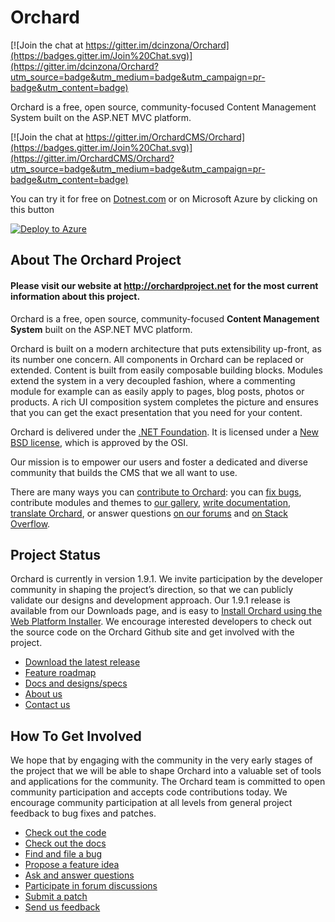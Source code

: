 # Orchard

[![Join the chat at https://gitter.im/dcinzona/Orchard](https://badges.gitter.im/Join%20Chat.svg)](https://gitter.im/dcinzona/Orchard?utm_source=badge&utm_medium=badge&utm_campaign=pr-badge&utm_content=badge)

Orchard is a free, open source, community-focused Content Management System built on the ASP.NET MVC platform.

[![Join the chat at https://gitter.im/OrchardCMS/Orchard](https://badges.gitter.im/Join%20Chat.svg)](https://gitter.im/OrchardCMS/Orchard?utm_source=badge&utm_medium=badge&utm_campaign=pr-badge&utm_content=badge)

You can try it for free on [Dotnest.com](https://dotnest.com) or on Microsoft Azure by clicking on this button

[![Deploy to Azure](https://azuredeploy.net/deploybutton.png)](https://ms.portal.azure.com/#create/OutercurveFoundation.OrchardCMS.0.5.9)

## About The Orchard Project

#### Please visit our website at http://orchardproject.net for the most current information about this project.

Orchard is a free, open source, community-focused **Content Management System** built on the ASP.NET MVC platform.

Orchard is built on a modern architecture that puts extensibility up-front, as its number one concern. All components in Orchard can be replaced or extended. Content is built from easily composable building blocks. Modules extend the system in a very decoupled fashion, where a commenting module for example can as easily apply to pages, blog posts, photos or products. A rich UI composition system completes the picture and ensures that you can get the exact presentation that you need for your content.

Orchard is delivered under the [.NET Foundation](http://www.dotnetfoundation.org/orchard). It is licensed under a [New BSD license](http://www.opensource.org/licenses/bsd-license.php), which is approved by the OSI.

Our mission is to empower our users and foster a dedicated and diverse community that builds the CMS that we all want to use.

There are many ways you can [contribute to Orchard](http://orchardproject.net/contribution): you can [fix bugs](https://github.com/OrchardCMS/Orchard/issues), contribute modules and themes to [our gallery](http://gallery.orchardproject.net/), [write documentation](https://github.com/OrchardCMS/OrchardDoc), [translate Orchard](http://orchardproject.net/localize), or answer questions [on our forums](http://orchard.codeplex.com/discussions) and [on Stack Overflow](http://stackoverflow.com/questions/tagged/orchardcms).

## Project Status
Orchard is currently in version 1.9.1. We invite participation by the developer community in shaping the project’s direction, so that we can publicly validate our designs and development approach. 
Our 1.9.1 release is available from our Downloads page, and is easy to [Install Orchard using the Web Platform Installer](http://www.orchardproject.net/docs/Installing-Orchard.ashx). We encourage interested developers to check out the source code on the Orchard Github site and get involved with the project.

* [Download the latest release](https://github.com/OrchardCMS/Orchard/releases)
* [Feature roadmap](http://www.orchardproject.net/docs/feature-roadmap.ashx)
* [Docs and designs/specs](http://www.orchardproject.net/docs)
* [About us](http://www.orchardproject.net/about)
* [Contact us](mailto:ofeedbk@microsoft.com)

## How To Get Involved
We hope that by engaging with the community in the very early stages of the project that we will be able to shape Orchard into a valuable set of tools and applications for the community.  The Orchard team is committed to open community participation and accepts code contributions today.  We encourage community participation at all levels from general project feedback to bug fixes and patches.  

* [Check out the code](https://github.com/OrchardCMS/Orchard)
* [Check out the docs](http://orchardproject.net/docs)
* [Find and file a bug](https://github.com/OrchardCMS/Orchard/issues)
* [Propose a feature idea](http://orchard.uservoice.com)
* [Ask and answer questions](http://www.orchardproject.net/discussions)
* [Participate in forum discussions](http://orchard.codeplex.com/discussions)
* [Submit a patch](http://www.orchardproject.net/docs/Contributing-patches.ashx)
* [Send us feedback](mailto:ofeedbk@microsoft.com)

